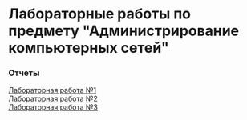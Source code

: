 # Лабораторные работы по предмету "Администрирование компьютерных сетей"

### Отчеты
[Лабораторная работа №1](https://github.com/yg-margo/admin_lab/blob/main/loki-zabbix-grafana/README.md) \
[Лабораторная работа №2](https://github.com/yg-margo/admin_lab/tree/main/loki-zabbix-grafana) \
[Лабораторная работа №3]()
